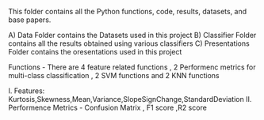 This folder contains all the Python functions, code, results, datasets, and base papers.

A) Data Folder contains the Datasets used in this project 
B) Classifier Folder contains all the results obtained using various classifiers
C) Presentations Folder contains the oresentations used in this project 

Functions - There are 4 feature related functions , 2 Performenc metrics for multi-class classification , 2 SVM functions and 2 KNN functions 

I. Features: Kurtosis,Skewness,Mean,Variance,SlopeSignChange,StandardDeviation
II. Performence Metrics - Confusion Matrix , F1 score ,R2 score  
